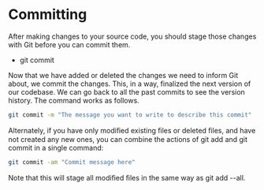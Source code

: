 # Committing

After making changes to your source code, you should stage those changes with Git before you can commit them.

* git commit

Now that we have added or deleted the changes we need to inform Git about, we commit the changes. This, in a way, finalized the next version of our codebase. We can go back to all the past commits to see the version history. The command works as follows.

```bash
git commit -m "The message you want to write to describe this commit"
```

Alternately, if you have only modiﬁed existing ﬁles or deleted ﬁles, and have not created any new ones, you can combine the actions of git add and git commit in a single command:

```bash
git commit -am "Commit message here"
```

Note that this will stage all modiﬁed ﬁles in the same way as git add --all.
